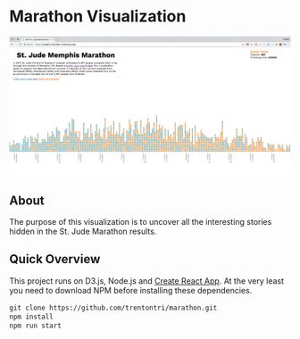Marathon Visualization
======================

![marathon viz screenshot](./screenshot.png)


## About
The purpose of this visualization is to uncover all the interesting stories hidden in the St. Jude Marathon results.

## Quick Overview
This project runs on D3.js, Node.js and [Create React App](https://github.com/facebookincubator/create-react-app). At the very least you need to download NPM before installing these dependencies.
```
git clone https://github.com/trentontri/marathon.git
npm install
npm run start
```
